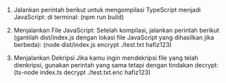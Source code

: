 1. Jalankan perintah berikut untuk mengompilasi TypeScript menjadi JavaScript:
di terminal: (npm run build)

2. Menjalankan File JavaScript: Setelah kompilasi, jalankan perintah berikut (gantilah dist/index.js dengan lokasi file JavaScript yang dihasilkan jika berbeda):
(node dist/index.js encrypt ./test.txt hafiz123)

3. Menjalankan Dekripsi
Jika kamu ingin mendekripsi file yang telah dienkripsi, gunakan perintah yang sama tetapi dengan tindakan decrypt:
(ts-node index.ts decrypt ./test.txt.enc hafiz123)




